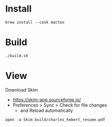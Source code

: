 # Install

`brew install --cask mactex`

# Build

`./build.sh`

# View

Download Skim 
  - https://skim-app.sourceforge.io/
  - Preferences > Sync > Check for file changes
    - and Reload automatically

`open -a Skim build/charles_hebert_resume.pdf`